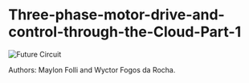 # Three-phase-motor-drive-and-control-through-the-Cloud-Part-1

![Future Circuit](https://github.com/wyctorfogos/Three-phase-motor-drive-and-control-through-the-Cloud-Part-1/blob/main/Future%20circuit%20%20-%20Three%20phase%20motor%20drive.jpeg)

Authors: Maylon Folli and Wyctor Fogos da Rocha.

